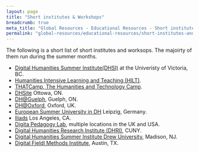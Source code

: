 ```yaml
---
layout: page
title: "Short institutes & Workshops"
breadcrumb: true
meta_title: "Global Resources - Educational Resources - Short institutes & Workshops"
permalink: "global-resources/educational-resources/short-institutes-and-workshops/"
---
```


The following is a short list of short institutes and worksops. The majoirty of them run during the summer months. 

 -  [Digital Humanities Summer Institute(DHSI)](http://www.dhsi.org/) at the Univeristy of Victoria, BC. 
 -  [Humanities Intensive Learning and Teaching (HILT)](http://dhtraining.org/hilt/).
 -  [THATCamp, The Humanities and Technology Camp](http://thatcamp.org/).
 -  [DHSite](https://dhsite.org/) Ottowa, ON.
 -  [DH@Guelph](https://www.uoguelph.ca/arts/dhguelph/summer2019), Guelph, ON.
 -  [DH@Oxford](http://digital.humanities.ox.ac.uk/dhoxss/2017/), Oxford, UK.
 -  [European Summer University in DH](http://esu.culintec.de/?q=) Leipzig, Germany.
 -  [Iliads](https://iliads.org/) Los Angeles, CA.
 -  [Digita Pedagogy Lab](http://www.digitalpedagogylab.com/), multiple locations in the UK and USA.
 -  [Digital Humanities Research Institute (DHRI)](http://dhinstitutes.org/), CUNY. 
 -  [Digital Humanities Summer Institute Drew University](http://www.drew.edu/digital-humanities/about-us/summer-institute/), Madison, NJ.
 -  [Digital Fieldl Methods Institute](https://dfmi.dwrl.utexas.edu/), Austin, TX.
